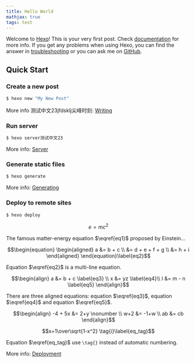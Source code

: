 ```yaml
---
title: Hello World
mathjax: true
tags: test
---
```

Welcome to [Hexo](https://hexo.io/)! This is your very first post. Check [documentation](https://hexo.io/docs/) for more info. If you get any problems when using Hexo, you can find the answer in [troubleshooting](https://hexo.io/docs/troubleshooting.html) or you can ask me on [GitHub](https://github.com/hexojs/hexo/issues).

## Quick Start

### Create a new post

``` bash
$ hexo new "My New Post"
```

More info    测试中文23jfdsklj尖峰时刻: [Writing](https://hexo.io/docs/writing.html)

<!-- more -->

### Run server

``` bash
$ hexo server测试中文23
```

More info: [Server](https://hexo.io/docs/server.html)

### Generate static files

``` bash
$ hexo generate
```

More info: [Generating](https://hexo.io/docs/generating.html)

### Deploy to remote sites

``` bash
$ hexo deploy
```


  $$\begin{equation}
  e=mc^2
  \end{equation}\label{eq1}$$


The famous matter-energy equation $\eqref{eq1}$ proposed by Einstein...

$$\begin{equation}
\begin{aligned}
a &= b + c \\
  &= d + e + f + g \\
  &= h + i
\end{aligned}
\end{equation}\label{eq2}$$

Equation $\eqref{eq2}$ is a multi-line equation.

$$\begin{align}
a &= b + c \label{eq3} \\
x &= yz \label{eq4}\\
l &= m - n \label{eq5}
\end{align}$$

There are three aligned equations: equation $\eqref{eq3}$, equation $\eqref{eq4}$ and equation $\eqref{eq5}$.

$$\begin{align}
-4 + 5x &= 2+y \nonumber  \\
 w+2 &= -1+w \\
 ab &= cb
\end{align}$$

$$x+1\over\sqrt{1-x^2} \tag{i}\label{eq_tag}$$

Equation $\eqref{eq_tag}$ use `\tag{}` instead of automatic numbering.


More info: [Deployment](https://hexo.io/docs/deployment.html)
<!--stackedit_data:
eyJoaXN0b3J5IjpbLTc0MDcwMDYwOF19
-->